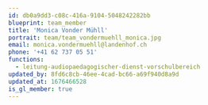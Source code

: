 ```yaml
---
id: db0a9dd3-c08c-416a-9104-5048242282bb
blueprint: team_member
title: 'Monica Vonder Mühll'
portrait: team/team_vondermuehll_monica.jpg
email: monica.vondermuehll@landenhof.ch
phone: '+41 62 737 05 51'
functions:
  - leitung-audiopaedagogischer-dienst-vorschulbereich
updated_by: 8fd6c8cb-46ee-4cad-bc66-a69f940d8a9d
updated_at: 1676466528
is_gl_member: true
---
```

